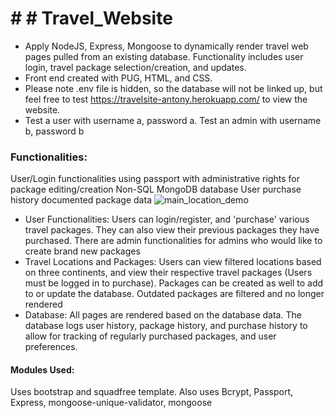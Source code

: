 # # # Travel_Website

- Apply NodeJS, Express, Mongoose to dynamically render travel web pages pulled from an existing database. Functionality includes user login, travel package selection/creation, and updates.
- Front end created with PUG, HTML, and CSS.
- Please note .env file is hidden, so the database will not be linked up, but feel free to test https://travelsite-antony.herokuapp.com/ to view the website.
- Test a user with username a, password a. Test an admin with username b, password b


### Functionalities:

User/Login functionalities using passport with administrative rights for package editing/creation
Non-SQL MongoDB database
User purchase history documented package data
![main_location_demo](https://user-images.githubusercontent.com/77988513/113377107-999f4f80-9330-11eb-8d8d-64a6ac4c63e4.gif)
- User Functionalities: Users can login/register, and 'purchase' various travel packages. They can also view their previous packages they have purchased. There are admin functionalities for admins who would like to create brand new packages
- Travel Locations and Packages: Users can view filtered locations based on three continents, and view their respective travel packages (Users must be logged in to purchase). Packages can be created as well to add to or update the database. Outdated packages are filtered and no longer rendered
- Database: All pages are rendered based on the database data. The database logs user history, package history, and purchase history to allow for tracking of regularly purchased packages, and user preferences.
#### Modules Used:

Uses bootstrap and squadfree template. Also uses Bcrypt, Passport, Express, mongoose-unique-validator, mongoose
